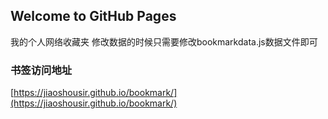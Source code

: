 ## Welcome to GitHub Pages

我的个人网络收藏夹
修改数据的时候只需要修改bookmarkdata.js数据文件即可

### 书签访问地址

[https://jiaoshousir.github.io/bookmark/](https://jiaoshousir.github.io/bookmark/)